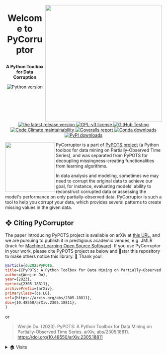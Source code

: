 <a href='https://github.com/WenjieDu/PyCorruptor'><img src='https://pypots.com/figs/pypots_logos/PyCorruptor_logo_FFBG.svg?sanitize=true' width='375' align='right' /></a>

# <p align='center'>Welcome to PyCorruptor</p>

**<p align='center'>A Python Toolbox for Data Corruption</p>**

<p align='center'>
    <a href='https://github.com/WenjieDu/PyCorruptor'>
        <img alt='Python version' src='https://img.shields.io/badge/python-v3-E97040?logo=python&logoColor=white'>
    </a>
    <a href="https://github.com/WenjieDu/PyCorruptor/releases">
        <img alt="the latest release version" src="https://img.shields.io/github/v/release/wenjiedu/PyCorruptor?color=EE781F&include_prereleases&label=Release&logo=github&logoColor=white">
    </a>
    <a href="https://github.com/WenjieDu/PyCorruptor/blob/main/LICENSE">
        <img alt="GPL-v3 license" src="https://img.shields.io/badge/License-GPL--v3-E9BB41?logo=opensourceinitiative&logoColor=white">
    </a>
    <a  href='https://github.com/WenjieDu/PyCorruptor/actions/workflows/testing_ci.yml'>
        <img alt='GitHub Testing' src='https://img.shields.io/github/actions/workflow/status/wenjiedu/PyCorruptor/testing_ci.yml?logo=github&color=C8D8E1&label=CI'>
    </a>
    <a href="https://codeclimate.com/github/WenjieDu/PyCorruptor">
        <img alt="Code Climate maintainability" src="https://img.shields.io/codeclimate/maintainability-percentage/WenjieDu/PyCorruptor?color=3C7699&label=Maintainability&logo=codeclimate">
    </a>
    <a href='https://coveralls.io/github/WenjieDu/PyCorruptor'>
        <img alt='Coveralls report' src='https://img.shields.io/coverallsCoverage/github/WenjieDu/PyCorruptor?branch=main&logo=coveralls&color=75C1C4&label=Coverage'>
    </a>
    <a href="https://anaconda.org/conda-forge/PyCorruptor">
        <img alt="Conda downloads" src="https://img.shields.io/endpoint?url=https://pypots.com/figs/downloads_badges/conda_pycorruptor_downloads.json">
    </a>
    <a href='https://pepy.tech/project/PyCorruptor'>
        <img alt='PyPI downloads' src='https://img.shields.io/endpoint?url=https://pypots.com/figs/downloads_badges/pypi_pycorruptor_downloads.json'>
    </a>
</p>

<a href='https://github.com/WenjieDu/PyPOTS'><img src='https://pypots.com/figs/pypots_logos/PyPOTS_logo_FFBG.svg?sanitize=true' width='160' align='left' /></a>
PyCorruptor is a part of [PyPOTS project](https://github.com/WenjieDu/PyPOTS) (a Python toolbox for data mining on
Partially-Observed Time Series), and was separated from PyPOTS for decoupling missingness-creating functionalities from
learning algorithms.

In data analysis and modeling, sometimes we may need to corrupt the original data to achieve our goal, for instance,
evaluating models' ability to reconstruct corrupted data or assessing the model's performance on only partially-observed
data. PyCorruptor is such a tool to help you corrupt your data, which provides several patterns to create missing values
in the given data.

## ❖ Citing PyCorruptor

The paper introducing PyPOTS project is available on arXiv at [this URL](https://arxiv.org/abs/2305.18811),
and we are pursuing to publish it in prestigious academic venues, e.g. JMLR (track for
[Machine Learning Open Source Software](https://www.jmlr.org/mloss/)). If you use PyCorruptor in your work,
please cite PyPOTS project as below and 🌟star this repository to make others notice this library. 🤗 Thank you!

``` bibtex
@article{du2023PyPOTS,
title={{PyPOTS: A Python Toolbox for Data Mining on Partially-Observed Time Series}},
author={Wenjie Du},
year={2023},
eprint={2305.18811},
archivePrefix={arXiv},
primaryClass={cs.LG},
url={https://arxiv.org/abs/2305.18811},
doi={10.48550/arXiv.2305.18811},
}
```

or

> Wenjie Du. (2023).
> PyPOTS: A Python Toolbox for Data Mining on Partially-Observed Time Series.
> arXiv, abs/2305.18811. https://doi.org/10.48550/arXiv.2305.18811

<details>
<summary>🏠 Visits</summary>
<img align='left' src='https://hits.seeyoufarm.com/api/count/incr/badge.svg?url=https%3A%2F%2Fgithub.com%2FWenjieDu%2FPyCorruptor&count_bg=%2379C83D&title_bg=%23555555&icon=&icon_color=%23E7E7E7&title=Visits+since+May+2022&edge_flat=false'>
</details>
